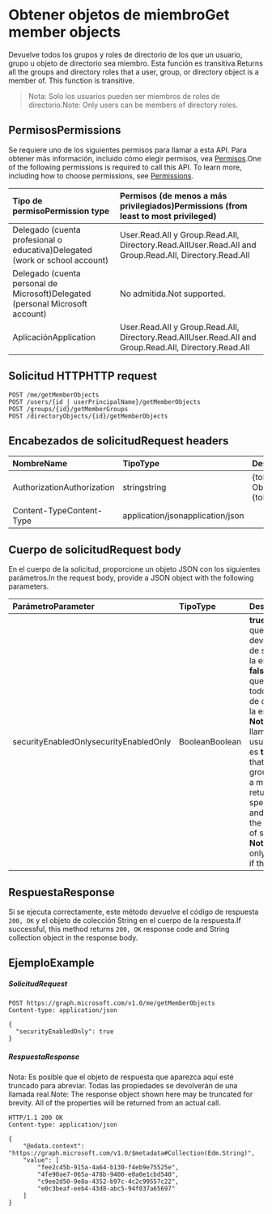 # <a name="get-member-objects"></a><span data-ttu-id="ee874-101">Obtener objetos de miembro</span><span class="sxs-lookup"><span data-stu-id="ee874-101">Get member objects</span></span>

 <span data-ttu-id="ee874-p101">Devuelve todos los grupos y roles de directorio de los que un usuario, grupo u objeto de directorio sea miembro. Esta función es transitiva.</span><span class="sxs-lookup"><span data-stu-id="ee874-p101">Returns all the groups and directory roles that a user, group, or directory object is a member of. This function is transitive.</span></span> 
 > <span data-ttu-id="ee874-104">Nota: Solo los usuarios pueden ser miembros de roles de directorio.</span><span class="sxs-lookup"><span data-stu-id="ee874-104">Note: Only users can be members of directory roles.</span></span>

## <a name="permissions"></a><span data-ttu-id="ee874-105">Permisos</span><span class="sxs-lookup"><span data-stu-id="ee874-105">Permissions</span></span>
<span data-ttu-id="ee874-p102">Se requiere uno de los siguientes permisos para llamar a esta API. Para obtener más información, incluido cómo elegir permisos, vea [Permisos](../../../concepts/permissions_reference.md).</span><span class="sxs-lookup"><span data-stu-id="ee874-p102">One of the following permissions is required to call this API. To learn more, including how to choose permissions, see [Permissions](../../../concepts/permissions_reference.md).</span></span>

|<span data-ttu-id="ee874-108">Tipo de permiso</span><span class="sxs-lookup"><span data-stu-id="ee874-108">Permission type</span></span>      | <span data-ttu-id="ee874-109">Permisos (de menos a más privilegiados)</span><span class="sxs-lookup"><span data-stu-id="ee874-109">Permissions (from least to most privileged)</span></span>              |
|:--------------------|:---------------------------------------------------------|
|<span data-ttu-id="ee874-110">Delegado (cuenta profesional o educativa)</span><span class="sxs-lookup"><span data-stu-id="ee874-110">Delegated (work or school account)</span></span> | <span data-ttu-id="ee874-111">User.Read.All y Group.Read.All, Directory.Read.All</span><span class="sxs-lookup"><span data-stu-id="ee874-111">User.Read.All and Group.Read.All, Directory.Read.All</span></span>    |
|<span data-ttu-id="ee874-112">Delegado (cuenta personal de Microsoft)</span><span class="sxs-lookup"><span data-stu-id="ee874-112">Delegated (personal Microsoft account)</span></span> | <span data-ttu-id="ee874-113">No admitida.</span><span class="sxs-lookup"><span data-stu-id="ee874-113">Not supported.</span></span>    |
|<span data-ttu-id="ee874-114">Aplicación</span><span class="sxs-lookup"><span data-stu-id="ee874-114">Application</span></span> | <span data-ttu-id="ee874-115">User.Read.All y Group.Read.All, Directory.Read.All</span><span class="sxs-lookup"><span data-stu-id="ee874-115">User.Read.All and Group.Read.All, Directory.Read.All</span></span> |

## <a name="http-request"></a><span data-ttu-id="ee874-116">Solicitud HTTP</span><span class="sxs-lookup"><span data-stu-id="ee874-116">HTTP request</span></span>
<!-- { "blockType": "ignored" } -->
```http
POST /me/getMemberObjects
POST /users/{id | userPrincipalName}/getMemberObjects
POST /groups/{id}/getMemberGroups
POST /directoryObjects/{id}/getMemberObjects

```
## <a name="request-headers"></a><span data-ttu-id="ee874-117">Encabezados de solicitud</span><span class="sxs-lookup"><span data-stu-id="ee874-117">Request headers</span></span>
| <span data-ttu-id="ee874-118">Nombre</span><span class="sxs-lookup"><span data-stu-id="ee874-118">Name</span></span>       | <span data-ttu-id="ee874-119">Tipo</span><span class="sxs-lookup"><span data-stu-id="ee874-119">Type</span></span> | <span data-ttu-id="ee874-120">Descripción</span><span class="sxs-lookup"><span data-stu-id="ee874-120">Description</span></span>|
|:---------------|:--------|:----------|
| <span data-ttu-id="ee874-121">Authorization</span><span class="sxs-lookup"><span data-stu-id="ee874-121">Authorization</span></span>  | <span data-ttu-id="ee874-122">string</span><span class="sxs-lookup"><span data-stu-id="ee874-122">string</span></span>  | <span data-ttu-id="ee874-p103">{token} de portador. Obligatorio.</span><span class="sxs-lookup"><span data-stu-id="ee874-p103">Bearer {token}. Required.</span></span> |
| <span data-ttu-id="ee874-125">Content-Type</span><span class="sxs-lookup"><span data-stu-id="ee874-125">Content-Type</span></span>  | <span data-ttu-id="ee874-126">application/json</span><span class="sxs-lookup"><span data-stu-id="ee874-126">application/json</span></span>  |

## <a name="request-body"></a><span data-ttu-id="ee874-127">Cuerpo de solicitud</span><span class="sxs-lookup"><span data-stu-id="ee874-127">Request body</span></span>
<span data-ttu-id="ee874-128">En el cuerpo de la solicitud, proporcione un objeto JSON con los siguientes parámetros.</span><span class="sxs-lookup"><span data-stu-id="ee874-128">In the request body, provide a JSON object with the following parameters.</span></span>

| <span data-ttu-id="ee874-129">Parámetro</span><span class="sxs-lookup"><span data-stu-id="ee874-129">Parameter</span></span>    | <span data-ttu-id="ee874-130">Tipo</span><span class="sxs-lookup"><span data-stu-id="ee874-130">Type</span></span>   |<span data-ttu-id="ee874-131">Descripción</span><span class="sxs-lookup"><span data-stu-id="ee874-131">Description</span></span>|
|:---------------|:--------|:----------|
|<span data-ttu-id="ee874-132">securityEnabledOnly</span><span class="sxs-lookup"><span data-stu-id="ee874-132">securityEnabledOnly</span></span>|<span data-ttu-id="ee874-133">Boolean</span><span class="sxs-lookup"><span data-stu-id="ee874-133">Boolean</span></span>| <span data-ttu-id="ee874-p104">**true** para especificar que solo deben devolverse los grupos de seguridad de los que la entidad es miembro; **false** para especificar que deben devolverse todos los grupos y roles de directorio de los que la entidad es miembro. **Nota:** Solo se puede llamar la función en un usuario si el parámetro es **true**.</span><span class="sxs-lookup"><span data-stu-id="ee874-p104">**true** to specify that only security groups that the entity is a member of should be returned; **false** to specify that all groups and directory roles that the entity is a member of should be returned. **Note**: The function can only be called on a user if the parameter is **true**.</span></span> |

## <a name="response"></a><span data-ttu-id="ee874-136">Respuesta</span><span class="sxs-lookup"><span data-stu-id="ee874-136">Response</span></span>

<span data-ttu-id="ee874-137">Si se ejecuta correctamente, este método devuelve el código de respuesta `200, OK` y el objeto de colección String en el cuerpo de la respuesta.</span><span class="sxs-lookup"><span data-stu-id="ee874-137">If successful, this method returns `200, OK` response code and String collection object in the response body.</span></span>

## <a name="example"></a><span data-ttu-id="ee874-138">Ejemplo</span><span class="sxs-lookup"><span data-stu-id="ee874-138">Example</span></span>

##### <a name="request"></a><span data-ttu-id="ee874-139">Solicitud</span><span class="sxs-lookup"><span data-stu-id="ee874-139">Request</span></span>
<!-- {
  "blockType": "request",
  "name": "directoryobject_getmemberobjects"
}-->
```http
POST https://graph.microsoft.com/v1.0/me/getMemberObjects
Content-type: application/json

{
  "securityEnabledOnly": true
}
```

##### <a name="response"></a><span data-ttu-id="ee874-140">Respuesta</span><span class="sxs-lookup"><span data-stu-id="ee874-140">Response</span></span>
<span data-ttu-id="ee874-p105">Nota: Es posible que el objeto de respuesta que aparezca aquí esté truncado para abreviar. Todas las propiedades se devolverán de una llamada real.</span><span class="sxs-lookup"><span data-stu-id="ee874-p105">Note: The response object shown here may be truncated for brevity. All of the properties will be returned from an actual call.</span></span>
<!-- {
  "blockType": "response",
  "truncated": true,
  "@odata.type": "string",
  "isCollection": true
} -->
```http
HTTP/1.1 200 OK
Content-type: application/json

{
    "@odata.context": "https://graph.microsoft.com/v1.0/$metadata#Collection(Edm.String)",
    "value": [
        "fee2c45b-915a-4a64-b130-f4eb9e75525e",
        "4fe90ae7-065a-478b-9400-e0a0e1cbd540",
        "c9ee2d50-9e8a-4352-b97c-4c2c99557c22",
        "e0c3beaf-eeb4-43d8-abc5-94f037a65697"
    ]
}
```

<!-- uuid: 8fcb5dbc-d5aa-4681-8e31-b001d5168d79
2015-10-25 14:57:30 UTC -->
<!-- {
  "type": "#page.annotation",
  "description": "directoryObject: getMemberObjects",
  "keywords": "",
  "section": "documentation",
  "tocPath": ""
}-->
